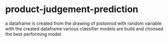 # product-judgement-prediction
a dataframe is created from the drawing of pistonrod with random variable
with the created dataframe various classifier models are build and choosed the best performing model
